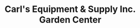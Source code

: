 ---
title: "Carl's Equipment & Supply Inc. Garden Center"
url: /riverhead/carls-equipment-and-supply-inc-garden-center/
shop: garden centre
---